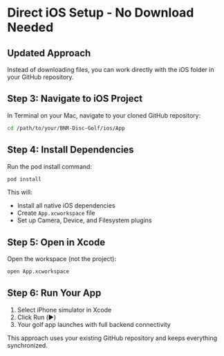# Direct iOS Setup - No Download Needed

## Updated Approach

Instead of downloading files, you can work directly with the iOS folder in your GitHub repository.

## Step 3: Navigate to iOS Project

In Terminal on your Mac, navigate to your cloned GitHub repository:

```bash
cd /path/to/your/BNR-Disc-Golf/ios/App
```

## Step 4: Install Dependencies

Run the pod install command:

```bash
pod install
```

This will:
- Install all native iOS dependencies
- Create `App.xcworkspace` file
- Set up Camera, Device, and Filesystem plugins

## Step 5: Open in Xcode

Open the workspace (not the project):

```bash
open App.xcworkspace
```

## Step 6: Run Your App

1. Select iPhone simulator in Xcode
2. Click Run (▶️)
3. Your golf app launches with full backend connectivity

This approach uses your existing GitHub repository and keeps everything synchronized.